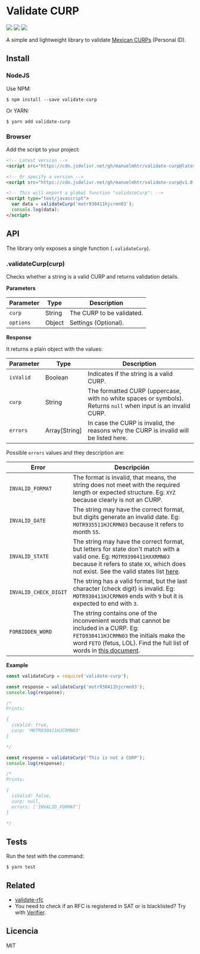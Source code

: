# Validate CURP

![](https://img.shields.io/badge/build-passing-green?style=flat)
![](https://img.shields.io/npm/dm/validate-curp)
![](https://img.shields.io/github/license/manuelmhtr/validate-curp?color=blue)

A simple and lightweight library to validate [Mexican CURPs](https://es.wikipedia.org/wiki/Clave_%C3%9Anica_de_Registro_de_Poblaci%C3%B3n) (Personal ID).


## Install

### NodeJS

Use NPM:

```shell
$ npm install --save validate-curp
```

Or YARN:

```shell
$ yarn add validate-curp
```

### Browser

Add the script to your project:

```html
<!-- Latest version -->
<script src="https://cdn.jsdelivr.net/gh/manuelmhtr/validate-curp@latest/dist/index.js" type="text/javascript"></script>

<!-- Or specify a version -->
<script src="https://cdn.jsdelivr.net/gh/manuelmhtr/validate-curp@v1.0.0/dist/index.js" type="text/javascript"></script>

<!-- This will export a global function "validateCurp": -->
<script type="text/javascript">
  var data = validateCurp('motr930411hjcrmn03');
  console.log(data);
</script>
```


## API

The library only exposes a single function (`.validateCurp`).


### .validateCurp(curp)


Checks whether a string is a valid CURP and returns validation details.


**Parameters**

| Parameter | Type | Description |
| --------- | ---- | ----------- |
|`curp`|String|The CURP to be validated.|
|`options`|Object| Settings (Optional).|

**Response**

It returns a plain object with the values:

| Parameter | Type | Description |
| --------- | ---- | ----------- |
|`isValid`|Boolean|Indicates if the string is a valid CURP.|
|`curp`|String|The formatted CURP (uppercase, with no white spaces or symbols). Returns `null` when input is an invalid CURP.|
|`errors`|Array[String]|In case the CURP is invalid, the reasons why the CURP is invalid will be listed here.|

Possible `errors` values and they description are:

| Error | Descripción |
| ----- | ----------- |
|`INVALID_FORMAT`|The format is invalid, that means, the string does not meet with the required length or expected structure. Eg: `XYZ` because clearly is not an CURP. |
|`INVALID_DATE`|The string may have the correct format, but digits generate an invalid date. Eg: `MOTR935511HJCRMN03` because it refers to month `55`.|
|`INVALID_STATE`|The string may have the correct format, but letters for state don't match with a valid one. Eg: `MOTR9390411HXXRMN03` because it refers to state `XX`, which does not exist. See the valid states list [here](/src/validStates.js).|
|`INVALID_CHECK_DIGIT`|The string has a valid format, but the last character (check digit) is invalid. Eg: `MOTR930411HJCRMN09` ends with `9` but it is expected to end with `3`.|
|`FORBIDDEN_WORD`|The string contains one of the inconvenient words that cannot be included in a CURP. Eg: `FETO930411HJCRMN03` the initials make the word `FETO` (fetus, LOL). Find the full list of words in [this document](http://www.ordenjuridico.gob.mx/Federal/PE/APF/APC/SEGOB/Instructivos/InstructivoNormativo.pdf).|


**Example**

```js
const validateCurp = require('validate-curp');

const response = validateCurp('motr930411hjcrmn03');
console.log(response);

/*
Prints:

{
  isValid: true,
  curp: 'MOTR930411HJCRMN03'
}

*/

const response = validateCurp('This is not a CURP');
console.log(response);

/*
Prints:

{
  isValid: false,
  curp: null,
  errors: ['INVALID_FORMAT']
}

*/
```


## Tests

Run the test with the command:

```shell
$ yarn test
```


## Related

* [validate-rfc](https://github.com/manuelmhtr/validate-rfc)
* You need to check if an RFC is registered in SAT or is blacklisted? Try with [Verifier](https://rapidapi.com/manuelmhtr/api/verifier).

## Licencia

MIT
